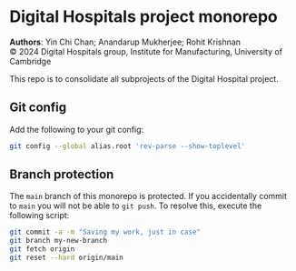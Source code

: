 # Digital Hospitals project monorepo

**Authors**: Yin Chi Chan; Anandarup Mukherjee; Rohit Krishnan <br/>
&copy; 2024 Digital Hospitals group, Institute for Manufacturing, University of Cambridge

This repo is to consolidate all subprojects of the Digital Hospital project.

## Git config

Add the following to your git config:

```bash
git config --global alias.root 'rev-parse --show-toplevel'
```

## Branch protection

The `main` branch of this monorepo is protected. If you accidentally commit to `main` you will not be able to `git push`.
To resolve this, execute the following script:

```bash
git commit -a -m "Saving my work, just in case"
git branch my-new-branch
git fetch origin
git reset --hard origin/main
```
